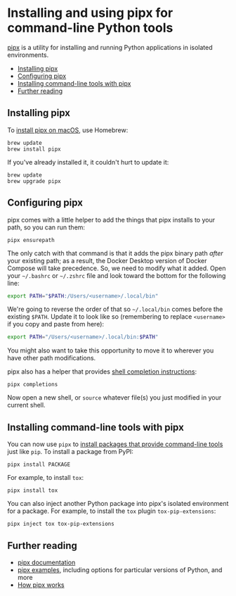 # Installing and using pipx for command-line Python tools

[pipx](https://github.com/pipxproject/pipx) is a utility for installing and running Python applications in isolated environments.

- [Installing pipx](#installing-pipx)
- [Configuring pipx](#configuring-pipx)
- [Installing command-line tools with pipx](#installing-command-line-tools-with-pipx)
- [Further reading](#further-reading)

## Installing pipx

To [install pipx on macOS](https://github.com/pipxproject/pipx#install-pipx), use Homebrew:

```shell
brew update
brew install pipx
```

If you've already installed it, it couldn't hurt to update it:

```shell
brew update
brew upgrade pipx
```

## Configuring pipx

pipx comes with a little helper to add the things that pipx installs to your path, so you can run them:

```shell
pipx ensurepath
```

The only catch with that command is that it adds the pipx binary path _after_ your existing path;
as a result, the Docker Desktop version of Docker Compose will take precedence.
So, we need to modify what it added.
Open your `~/.bashrc` or `~/.zshrc` file and look toward the bottom for the following line:

```bash
export PATH="$PATH:/Users/<username>/.local/bin"
```

We're going to reverse the order of that so `~/.local/bin` comes before the existing `$PATH`.
Update it to look like so (remembering to replace `<username>` if you copy and paste from here):

```bash
export PATH="/Users/<username>/.local/bin:$PATH"
```

You might also want to take this opportunity to move it to wherever you have other path modifications.

pipx also has a helper that provides [shell completion instructions](https://pipxproject.github.io/pipx/installation/#shell-completion):

```shell
pipx completions
```

Now open a new shell, or `source` whatever file(s) you just modified in your current shell.


## Installing command-line tools with pipx

You can now use `pipx` to [install packages that provide command-line tools](https://pipxproject.github.io/pipx/getting-started/) just like `pip`. To install a package from PyPI:

```shell
pipx install PACKAGE
```

For example, to install `tox`:

```shell
pipx install tox
```

You can also inject another Python package into pipx's isolated environment for a package. For example, to install the `tox` plugin `tox-pip-extensions`:

```shell
pipx inject tox tox-pip-extensions
```

## Further reading

- [pipx documentation](https://pipxproject.github.io/pipx/)
- [pipx examples](https://pipxproject.github.io/pipx/examples/), including options for particular versions of Python, and more
- [How pipx works](https://pipxproject.github.io/pipx/how-pipx-works/)
